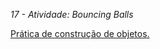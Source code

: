 <em>17 - Atividade: Bouncing Balls</em>

[Prática de construção de objetos.](https://developer.mozilla.org/pt-BR/docs/Learn/JavaScript/Objects/Object_building_practice)